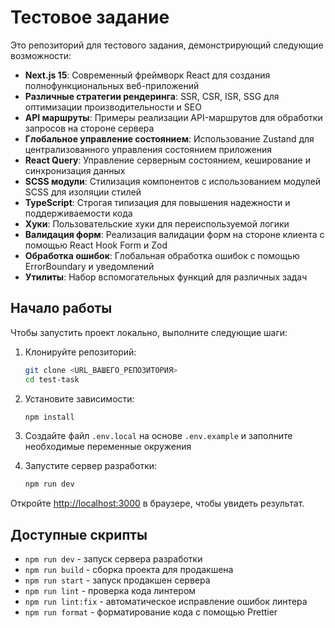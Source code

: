 # Тестовое задание

Это репозиторий для тестового задания, демонстрирующий следующие возможности:

- **Next.js 15**: Современный фреймворк React для создания полнофункциональных веб-приложений
- **Различные стратегии рендеринга**: SSR, CSR, ISR, SSG для оптимизации производительности и SEO
- **API маршруты**: Примеры реализации API-маршрутов для обработки запросов на стороне сервера
- **Глобальное управление состоянием**: Использование Zustand для централизованного управления состоянием приложения
- **React Query**: Управление серверным состоянием, кеширование и синхронизация данных
- **SCSS модули**: Стилизация компонентов с использованием модулей SCSS для изоляции стилей
- **TypeScript**: Строгая типизация для повышения надежности и поддерживаемости кода
- **Хуки**: Пользовательские хуки для переиспользуемой логики
- **Валидация форм**: Реализация валидации форм на стороне клиента с помощью React Hook Form и Zod
- **Обработка ошибок**: Глобальная обработка ошибок с помощью ErrorBoundary и уведомлений
- **Утилиты**: Набор вспомогательных функций для различных задач

## Начало работы

Чтобы запустить проект локально, выполните следующие шаги:

1. Клонируйте репозиторий:

   ```bash
   git clone <URL_ВАШЕГО_РЕПОЗИТОРИЯ>
   cd test-task
   ```

2. Установите зависимости:

   ```bash
   npm install
   ```

3. Создайте файл `.env.local` на основе `.env.example` и заполните необходимые переменные окружения

4. Запустите сервер разработки:
   ```bash
   npm run dev
   ```

Откройте [http://localhost:3000](http://localhost:3000) в браузере, чтобы увидеть результат.

## Доступные скрипты

- `npm run dev` - запуск сервера разработки
- `npm run build` - сборка проекта для продакшена
- `npm run start` - запуск продакшен сервера
- `npm run lint` - проверка кода линтером
- `npm run lint:fix` - автоматическое исправление ошибок линтера
- `npm run format` - форматирование кода с помощью Prettier
